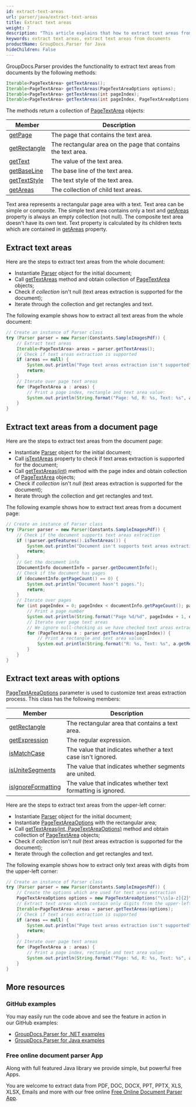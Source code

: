 ```yaml
---
id: extract-text-areas
url: parser/java/extract-text-areas
title: Extract text areas
weight: 7
description: "This article explains that how to extract text areas from documents in Java."
keywords: extract text areas, extract text areas from documents
productName: GroupDocs.Parser for Java
hideChildren: False
---
```

GroupDocs.Parser provides the functionality to extract text areas from documents by the following methods:

```java
Iterable<PageTextArea> getTextAreas();
Iterable<PageTextArea> getTextAreas(PageTextAreaOptions options);
Iterable<PageTextArea> getTextAreas(int pageIndex);
Iterable<PageTextArea> getTextAreas(int pageIndex, PageTextAreaOptions options);
```

The methods return a collection of [PageTextArea](https://apireference.groupdocs.com/java/parser/com.groupdocs.parser.data/PageTextArea) objects:

| Member | Description |
| --- | --- |
| [getPage](https://apireference.groupdocs.com/java/parser/com.groupdocs.parser.data/PageArea#getPage()) | The page that contains the text area. |
| [getRectangle](https://apireference.groupdocs.com/java/parser/com.groupdocs.parser.data/PageArea#getRectangle()) | The rectangular area on the page that contains the text area. |
| [getText](https://apireference.groupdocs.com/java/parser/com.groupdocs.parser.data/PageTextArea#getText()) | The value of the text area. |
| [getBaseLine](https://apireference.groupdocs.com/java/parser/com.groupdocs.parser.data/PageTextArea#getBaseLine()) | The base line of the text area. |
| [getTextStyle](https://apireference.groupdocs.com/java/parser/com.groupdocs.parser.data/PageTextArea#getTextStyle()) | The text style of the text area. |
| [getAreas](https://apireference.groupdocs.com/java/parser/com.groupdocs.parser.data/PageTextArea#getAreas()) | The collection of child text areas. |

Text area represents a rectangular page area with a text. Text area can be simple or composite. The simple text area contains only a text and [getAreas](https://apireference.groupdocs.com/java/parser/com.groupdocs.parser.data/PageTextArea#getAreas()) property is always an empty collection (not null). The composite text area doesn't have its own text. Text property is calculated by its children texts which are contained in [getAreas](https://apireference.groupdocs.com/java/parser/com.groupdocs.parser.data/PageTextArea#getAreas()) property.

## Extract text areas

Here are the steps to extract text areas from the whole document:

*   Instantiate [Parser](https://apireference.groupdocs.com/java/parser/com.groupdocs.parser/Parser) object for the initial document;
*   Call [getTextAreas](https://apireference.groupdocs.com/java/parser/com.groupdocs.parser/Parser#getTextAreas()) method and obtain collection of [PageTextArea](https://apireference.groupdocs.com/java/parser/com.groupdocs.parser.data/PageTextArea) objects;
*   Check if *collection* isn't null (text areas extraction is supported for the document);
*   Iterate through the collection and get rectangles and text.

The following example shows how to extract all text areas from the whole document:

```java
// Create an instance of Parser class
try (Parser parser = new Parser(Constants.SampleImagesPdf)) {
    // Extract text areas
    Iterable<PageTextArea> areas = parser.getTextAreas();
    // Check if text areas extraction is supported
    if (areas == null) {
        System.out.println("Page text areas extraction isn't supported");
        return;
    }
    // Iterate over page text areas
    for (PageTextArea a : areas) {
        // Print a page index, rectangle and text area value:
        System.out.println(String.format("Page: %d, R: %s, Text: %s", a.getPage().getIndex(), a.getRectangle(), a.getText()));
    }
}
```

## Extract text areas from a document page

Here are the steps to extract text areas from the document page:

*   Instantiate [Parser](https://apireference.groupdocs.com/java/parser/com.groupdocs.parser/Parser) object for the initial document;
*   Call [isTextAreas](https://apireference.groupdocs.com/java/parser/com.groupdocs.parser.options/Features#isTextAreas())  property to check if text areas extraction is supported for the document;
*   Call [getTextAreas(int)](https://apireference.groupdocs.com/java/parser/com.groupdocs.parser/Parser#getTextAreas(int)) method with the page index and obtain collection of [PageTextArea](https://apireference.groupdocs.com/java/parser/com.groupdocs.parser.data/PageTextArea) objects;
*   Check if *collection* isn't *null* (text areas extraction is supported for the document);
*   Iterate through the collection and get rectangles and text.

The following example shows how to extract text areas from a document page:

```java
// Create an instance of Parser class
try (Parser parser = new Parser(Constants.SampleImagesPdf)) {
    // Check if the document supports text areas extraction
    if (!parser.getFeatures().isTextAreas()) {
        System.out.println("Document isn't supports text areas extraction.");
        return;
    }
    // Get the document info
    IDocumentInfo documentInfo = parser.getDocumentInfo();
    // Check if the document has pages
    if (documentInfo.getPageCount() == 0) {
        System.out.println("Document hasn't pages.");
        return;
    }
    // Iterate over pages
    for (int pageIndex = 0; pageIndex < documentInfo.getPageCount(); pageIndex++) {
        // Print a page number
        System.out.println(String.format("Page %d/%d", pageIndex + 1, documentInfo.getPageCount()));
        // Iterate over page text areas
        // We ignore null-checking as we have checked text areas extraction feature support earlier
        for (PageTextArea a : parser.getTextAreas(pageIndex)) {
            // Print a rectangle and text area value:
            System.out.println(String.format("R: %s, Text: %s", a.getRectangle(), a.getText()));
        }
    }
}
```

## Extract text areas with options

[PageTextAreaOptions](https://apireference.groupdocs.com/java/parser/com.groupdocs.parser.options/PageTextAreaOptions) parameter is used to customize text areas extraction process. This class has the following members:

| Member | Description |
| --- | --- |
| [getRectangle](https://apireference.groupdocs.com/java/parser/com.groupdocs.parser.options/PageAreaOptions#getRectangle()) | The rectangular area that contains a text area. |
| [getExpression](https://apireference.groupdocs.com/java/parser/com.groupdocs.parser.options/PageTextAreaOptions#getExpression()) | The regular expression. |
| [isMatchCase](https://apireference.groupdocs.com/java/parser/com.groupdocs.parser.options/PageTextAreaOptions#isMatchCase()) | The value that indicates whether a text case isn't ignored. |
| [isUniteSegments](https://apireference.groupdocs.com/java/parser/com.groupdocs.parser.options/PageTextAreaOptions#isUniteSegments()) | The value that indicates whether segments are united. |
| [isIgnoreFormatting](https://apireference.groupdocs.com/java/parser/com.groupdocs.parser.options/PageTextAreaOptions#isIgnoreFormatting()) | The value that indicates whether text formatting is ignored. |

Here are the steps to extract text areas from the upper-left corner:

*   Instantiate [Parser](https://apireference.groupdocs.com/java/parser/com.groupdocs.parser/Parser) object for the initial document;
*   Instantiate [PageTextAreaOptions](https://apireference.groupdocs.com/java/parser/com.groupdocs.parser.options/PageTextAreaOptions) with the rectangular area;
*   Call [getTextAreas(int, PageTextAreaOptions)](https://apireference.groupdocs.com/java/parser/com.groupdocs.parser/Parser#getTextAreas(int,%20com.groupdocs.parser.options.PageTextAreaOptions)) method and obtain collection of [PageTextArea](https://apireference.groupdocs.com/java/parser/com.groupdocs.parser.data/PageTextArea) objects;
*   Check if *collection* isn't *null* (text areas extraction is supported for the document);
*   Iterate through the collection and get rectangles and text.

The following example shows how to extract only text areas with digits from the upper-left corner:

```java
// Create an instance of Parser class
try (Parser parser = new Parser(Constants.SampleImagesPdf)) {
    // Create the options which are used for text area extraction
    PageTextAreaOptions options = new PageTextAreaOptions("\\s[a-z]{2}\\s", new Rectangle(new Point(0, 0), new Size(300, 100)));
    // Extract text areas which contain only digits from the upper-left corner of a page:
    Iterable<PageTextArea> areas = parser.getTextAreas(options);
    // Check if text areas extraction is supported
    if (areas == null) {
        System.out.println("Page text areas extraction isn't supported");
        return;
    }
    // Iterate over page text areas
    for (PageTextArea a : areas) {
        // Print a page index, rectangle and text area value:
        System.out.println(String.format("Page: %d, R: %s, Text: %s", a.getPage().getIndex(), a.getRectangle(), a.getText()));
    }
}
```

## More resources

### GitHub examples

You may easily run the code above and see the feature in action in our GitHub examples:

*   [GroupDocs.Parser for .NET examples](https://github.com/groupdocs-parser/GroupDocs.Parser-for-.NET)    
*   [GroupDocs.Parser for Java examples](https://github.com/groupdocs-parser/GroupDocs.Parser-for-Java)    

### Free online document parser App

Along with full featured Java library we provide simple, but powerful free Apps.

You are welcome to extract data from PDF, DOC, DOCX, PPT, PPTX, XLS, XLSX, Emails and more with our free online [Free Online Document Parser App](https://products.groupdocs.app/parser).